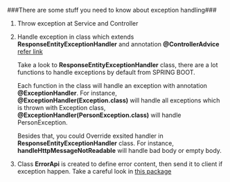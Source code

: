 ###There are some stuff you need to know about exception handling###

1. Throw exception at Service and Controller

2. Handle exception in class which extends **ResponseEntityExceptionHandler** and annotation **@ControllerAdvice**
[refer link](https://github.com/colenhuttran/spring-seftstudy/blob/master/restful_error_handling/src/main/java/com/javalearning/rest/exception/BaseException.java)

    Take a look to **ResponseEntityExceptionHandler** class, there are a lot functions to handle exceptions by default from SPRING BOOT.
    
    Each function in the class will handle an exception with annotation **@ExceptionHandler**. 
    For instance, 
    **@ExceptionHandler(Exception.class)** will handle all exceptions which is thrown with Exception class, 
    **@ExceptionHandler(PersonException.class)** will handle PersonException.
    
    Besides that, you could Override exsited handler in **ResponseEntityExceptionHandler** class. For instance, 
    **handleHttpMessageNotReadable** will handle bad body or empty body.
    
3. Class **ErrorApi** is created to define error content, then send it to client if exception happen.
Take a careful look in [this package](https://github.com/colenhuttran/spring-seftstudy/blob/master/restful_error_handling/src/main/java/com/javalearning/rest/exception)

